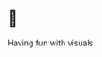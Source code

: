 # 👋 

Having fun with visuals

<!---
tob-0/tob-0 is a ✨ special ✨ repository because its `README.md` (this file) appears on your GitHub profile.
You can click the Preview link to take a look at your changes.
--->
